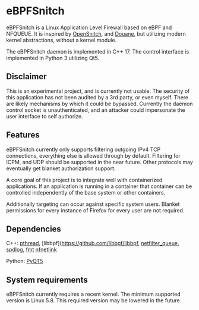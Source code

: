 # eBPFSnitch

eBPFSnitch is a Linux Application Level Firewall based on eBPF and NFQUEUE.
It is inspired by [OpenSnitch](https://github.com/evilsocket/opensnitch), and
[Douane](https://douaneapp.com/), but utilizing modern kernel abstractions,
without a kernel module.

The eBPFSnitch daemon is implemented in C++ 17. The control interface
is implemented in Python 3 utilizing Qt5.

## Disclaimer

This is an experimental project, and is currently not usable. The security
of this application has not been audited by a 3rd party, or even myself. There
are likely mechanisms by which it could be bypassed. Currently the daemon
control socket is unauthenticated, and an attacker could impersonate the
user interface to self authorize.

## Features

eBPFSnitch currently only supports filtering outgoing IPv4 TCP connections,
everything else is allowed through by default. Filtering for ICPM, and UDP
should be supported in the near future. Other protocols may eventually
get blanket authorization support.

A core goal of this project is to integrate well with containerized
applications. If an application is running in a container that container
can be controlled independently of the base system or other containers.

Additionally targeting can occur against specific system users. Blanket
permissions for every instance of Firefox for every user are not required.

## Dependencies

C++:
[pthread](https://man7.org/linux/man-pages/man7/pthreads.7.html),
[libbpf](https://github.com/libbpf/libbpf,
[netfilter_queue](http://www.netfilter.org/projects/libnetfilter_queue/),
[spdlog](https://github.com/gabime/spdlog),
[fmt](https://github.com/fmtlib/fmt)
[nfnetlink](https://www.netfilter.org/projects/libnfnetlink/index.html)

Python: [PyQT5](https://pypi.org/project/PyQt5/)

## System requirements

eBPFSnitch currently requires a recent kernel. The minimum supported version
is Linux 5.8. This required version may be lowered in the future.
